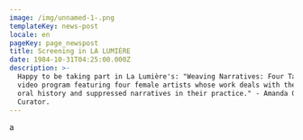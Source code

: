 ```yaml
---
image: /img/unnamed-1-.png
templateKey: news-post
locale: en
pageKey: page_newspost
title: Screening in LA LUMIÈRE
date: 1984-10-31T04:25:00.000Z
description: >-
  Happy to be taking part in La Lumière's: "Weaving Narratives: Four Takes, a
  video program featuring four female artists whose work deals with themes of
  oral history and suppressed narratives in their practice." - Amanda Gutierrez,
  Curator.
---
```

a

